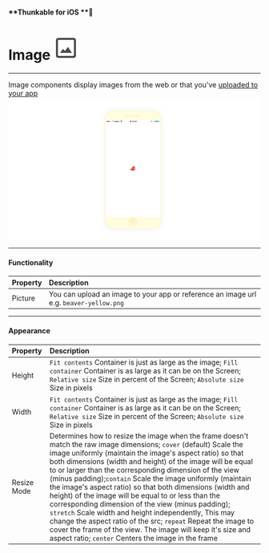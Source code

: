 #### **Thunkable for iOS **

# Image ![](/assets/image-icon-ios.png)

---

Image components display images from the web or that you've [uploaded to your app](/ios/components/app-settings/upload-media.md)![](/assets/image-ios-1.png)

---

#### Functionality

| Property | Description |
| :--- | :--- |
| Picture | You can upload an image to your app or reference an image url e.g. `beaver-yellow.png` |

---

#### Appearance

| Property | Description |
| :--- | :--- |
| Height | `Fit contents` Container is just as large as the image; `Fill container` Container is as large as it can be on the Screen; `Relative size` Size in percent of the Screen; `Absolute size` Size in pixels |
| Width | `Fit contents` Container is just as large as the image; `Fill container` Container is as large as it can be on the Screen; `Relative size` Size in percent of the Screen; `Absolute size` Size in pixels |
| Resize Mode | Determines how to resize the image when the frame doesn't match the raw image dimensions; `cover` \(default\) Scale the image uniformly \(maintain the image's aspect ratio\) so that both dimensions \(width and height\) of the image will be equal to or larger than the corresponding dimension of the view \(minus padding\);`contain` Scale the image uniformly \(maintain the image's aspect ratio\) so that both dimensions \(width and height\) of the image will be equal to or less than the corresponding dimension of the view \(minus padding\); `stretch` Scale width and height independently, This may change the aspect ratio of the src; `repeat` Repeat the image to cover the frame of the view. The image will keep it's size and aspect ratio; `center` Centers the image in the frame |



